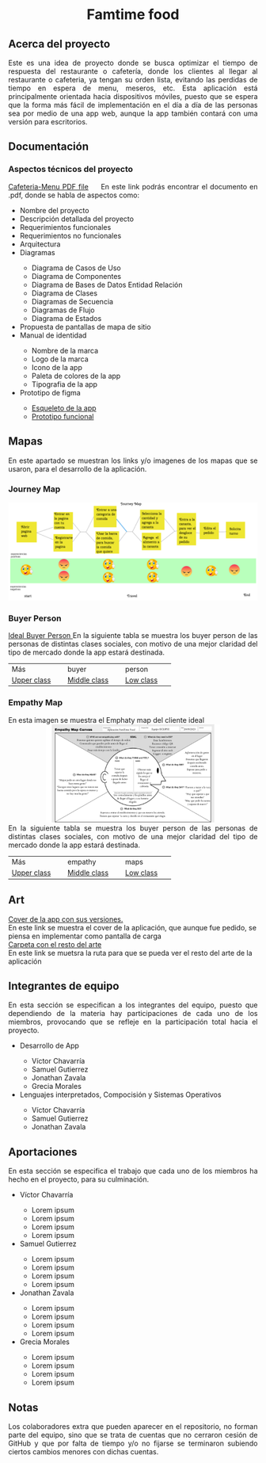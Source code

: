 <h1 align="center"> Famtime food </h1>
<section align="justify">
  <h2 align="left">Acerca del proyecto</h2>
  <span>
  Este es una idea de proyecto donde se busca optimizar el tiempo de respuesta del restaurante o cafetería, donde los clientes al llegar al restaurante o cafeteria, ya tengan su orden lista, evitando las perdidas de tiempo en espera de menu, meseros, etc.
  </span>
  <span>
  Esta aplicación está principalmente orientada hacia dispositivos móviles, puesto que se espera que la forma más fácil de implementación en el día a día de las personas sea por medio de una app web, aunque la app también contará con uma versión para escritorios.
  </apan>
</section>
<section align="justify">
  <h2 align="left">Documentación</h2>
  <div>
    <h3 align="left">Aspectos técnicos del proyecto </h3>
    <!-- Laitex --->
    <a href="./Docs/Cafeteria-Menu/Doc-cafeteria.pdf" style="margin-right: 20px;">Cafeteria-Menu PDF file</a>
    <span>
      En este link podrás encontrar el documento en .pdf, donde se habla de aspectos como:
      <ul>
        <li>Nombre del proyecto</li>
        <li>Descripción detallada del proyecto</li>
        <li>Requerimientos funcionales</li>
        <li>Requerimientos no funcionales</li>
        <li>Arquitectura</li>
        <li>Diagramas</li>
          <ul>
            <li>Diagrama de Casos de Uso</li>
            <li>Diagrama de Componentes</li>
            <li>Diagrama de Bases de Datos Entidad Relación</li>
            <li>Diagrama de Clases</li>
            <li>Diagramas de Secuencia</li>
            <li>Diagramas de Flujo</li>
            <li>Diagrama de Estados</li>
          </ul>
        <li>Propuesta de pantallas de mapa de sitio</li>
        <li>Manual de identidad</li>
          <ul>
            <li>Nombre de la marca</li>
            <li>Logo de la marca</li>
            <li>Icono de la app</li>
            <li>Paleta de colores de la app</li>
            <li>Tipografia de la app</li>
          </ul>
        <li>Prototipo de figma</li>
          <ul>
            <li>
              <a href="https://www.figma.com/file/jMDGvyJhrWegndvcyKfglJ/App-Cafeteria?type=design&node-id=0-1&mode=design&t=ZV4dCkDkixOnfDur-0">Esqueleto de la app</a>
            </li>
            <li>
              <a href="https://www.figma.com/proto/jMDGvyJhrWegndvcyKfglJ/App-Cafeteria?type=design&node-id=11-2&t=pBPoqDubd0GGsh8d-0&scaling=min-zoom&page-id=0%3A1&starting-point-node-id=11%3A2&show-proto-sidebar=1">Prototipo funcional</a>
            </li>
          </ul>
      </ul>
    </span>
  </div>
</section>
<section align="justify">
  <h2>Mapas</h2>
  <span>
    En este apartado se muestran los links y/o imagenes de los mapas que se usaron, para el desarrollo de la aplicación.
  </span>
  <!--Buyer person-->
    <div>
    <h3>Journey Map</h3>
    <div style="text-align: left;">
      <img src="./Assets/Img/Essentials/JourneyMap/JourneyMap.png" alt="Canvas Buyer Person" style="max-width: 100%;">
    </div>
  </div>
  <div>
    <h3>Buyer Person</h3>
    <a href="https://www.canva.com/design/DAFwUaCOcZE/50RjQNNABKBntjp3pM4HfQ/edit">
    Ideal Buyer Person
    </a>
    <span>
      En la siguiente tabla se muestra los buyer person de las personas de distintas clases sociales, con motivo de una mejor claridad del tipo de mercado donde la app estará destinada.
    </span>
    <table>
      <tr>
        <td>Más</td>
        <td>buyer</td>
        <td>person</td>
      </tr>
      <tr>
        <td>
          <a href="#" style="margin-right: 20px;">Upper class</a>
        </td>
        <td>
          <a href="https://www.canva.com/design/DAFyvlS70oU/487SXZ8ttdGmKcXz8dISMg/edit?utm_content=DAFyvlS70oU&utm_campaign=designshare&utm_medium=link2&utm_source=sharebutton BuyenPerson-ClaseMedia" style="margin-right: 20px;">Middle class</a>
        </td>
        <td>
          <a href="https://www.canva.com/design/DAFytntySOs/L-TbFiqgHwwyAuBrCljjag/edit?utm_content=DAFytntySOs&utm_campaign=designshare&utm_medium=link2&utm_source=sharebutton" style="margin-right: 20px;">Low class</a>
        </td>
      </tr>
    </table>
  </div>
  <div>
    <h3>Empathy Map</h3>
    <span>
      En esta imagen se muestra el Emphaty map del cliente ideal
    </span>
    <div style="text-align: center;">
      <img src="./Assets/Img/Essentials/EmpathyMap/EmpathyMapCoffe.jpg" alt="Emphaty Map General" style="max-width: 70%;">
    </div>
    </a>
    <span>
      En la siguiente tabla se muestra los buyer person de las personas de distintas clases sociales, con motivo de una mejor claridad del tipo de mercado donde la app estará destinada.
    </span>
    <table>
      <tr>
        <td>Más</td>
        <td>empathy</td>
        <td>maps</td>
      </tr>
      <tr>
        <td>
          <a href="#" style="margin-right: 20px;">Upper class</a>
        </td>
        <td>
          <a href="https://www.canva.com/design/DAFyvUNcick/rLBg1cqFvgStSqxykDrRSw/edit?utm_content=DAFyvUNcick&utm_campaign=designshare&utm_medium=link2&utm_source=sharebutton emphaty map clase media" style="margin-right: 20px;">Middle class</a>
        </td>
        <td>
          <a href="https://www.canva.com/design/DAFyvvgx0J0/ENwfpBf21cZiPGAKkheYLQ/edit?utm_content=DAFyvvgx0J0&utm_campaign=designshare&utm_medium=link2&utm_source=sharebutton" style="margin-right: 20px;">Low class</a>
        </td>
      </tr>
    </table>
  </div>
</section>
<section>
  <h2>Art</h2>
  <span>
      <a href="https://drive.google.com/drive/folders/1AuNMp59X0YJqxR1alR2jJUgEV7NNbN8a?usp=sharing">Cover de la app con sus versiones.</a>
      <br>
      <span>En este link se muestra el cover de la aplicación, que aunque fue pedido, se piensa en implementar como pantalla de carga</span>
      <br>
      <a href="./Assets/Img/Art">Carpeta con el resto del arte</a>
      <br>
      <span>
        En este link se muetsra la ruta para que se pueda ver el resto del arte de la aplicación
      </span>
  </span>
</section>
<section align="justify">
  <h2>Integrantes de equipo</h2>
  <span>
    En esta sección se especifican a los integrantes del equipo, puesto que dependiendo de la materia hay participaciones de cada uno de los miembros, provocando que se refleje en la participación total hacia el proyecto.
  </span>
  <ul>
    <li>Desarrollo de App</li>
    <ul>
      <li>Víctor Chavarría</li>
      <li>Samuel Gutierrez</li>
      <li>Jonathan Zavala</li>
      <li>Grecia Morales</li>
    </ul>
    <li>Lenguajes interpretados, Compocisión y Sistemas Operativos</li>
    <ul>
      <li>Víctor Chavarría</li>
      <li>Samuel Gutierrez</li>
      <li>Jonathan Zavala</li>
    </ul>
  </ul>
</section>
<section align="justify">
  <h2>Aportaciones</h2>
  <span>
    En esta sección se especifica el trabajo que cada uno de los miembros ha hecho en el proyecto, para su culminación.
  </span>
  <ul>
    <li>Víctor Chavarría</li>
    <ul>
      <li>Lorem ipsum</li>
      <li>Lorem ipsum</li>
      <li>Lorem ipsum</li>
      <li>Lorem ipsum</li>
    </ul>
    <li>Samuel Gutierrez</li>
    <ul>
      <li>Lorem ipsum</li>
      <li>Lorem ipsum</li>
      <li>Lorem ipsum</li>
      <li>Lorem ipsum</li>
    </ul>
    <li>Jonathan Zavala</li>
    <ul>
      <li>Lorem ipsum</li>
      <li>Lorem ipsum</li>
      <li>Lorem ipsum</li>
      <li>Lorem ipsum</li>
    </ul>
    <li>Grecia Morales</li>
    <ul>
      <li>Lorem ipsum</li>
      <li>Lorem ipsum</li>
      <li>Lorem ipsum</li>
      <li>Lorem ipsum</li>
    </ul>
  </ul>
</section>
<section align="justify">
  <h2>Notas</h2>
  <span>
    Los colaboradores extra que pueden aparecer en el repositorio, no forman parte del equipo, sino que se trata de cuentas que no cerraron cesión de GitHub y que por falta de tiempo y/o no fijarse se terminaron subiendo ciertos cambios menores con dichas cuentas.
  </span>
</section>